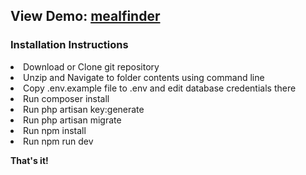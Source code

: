 <h2>View Demo: <a href="https://mealfindernigeria.herokuapp.com" target="_blank">mealfinder</a></h2>
<h3>Installation Instructions</h3>
<li>Download or Clone git repository</li>
<li>Unzip and Navigate to folder contents using command line</li>
<li>Copy .env.example file to .env and edit database credentials there</li>
<li>Run composer install</li>
<li>Run php artisan key:generate</li>
<li>Run php artisan migrate</li>
<li>Run npm install</li>
<li>Run npm run dev</li>
<p><b>That's it!</b></p>
